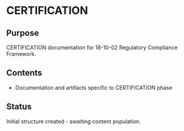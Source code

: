 # CERTIFICATION

## Purpose
CERTIFICATION documentation for 18-10-02 Regulatory Compliance Framework.

## Contents
- Documentation and artifacts specific to CERTIFICATION phase

## Status
Initial structure created - awaiting content population.
